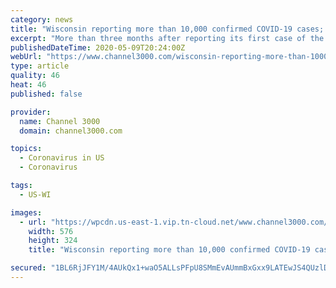```yaml
---
category: news
title: "Wisconsin reporting more than 10,000 confirmed COVID-19 cases; nearly half have recovered"
excerpt: "More than three months after reporting its first case of the novel coronavirus, Wisconsin has recorded 10,000 confirmed infections, according to a count by News 3 Now."
publishedDateTime: 2020-05-09T20:24:00Z
webUrl: "https://www.channel3000.com/wisconsin-reporting-more-than-10000-confirmed-covid-19-cases-nearly-half-have-recovered/"
type: article
quality: 46
heat: 46
published: false

provider:
  name: Channel 3000
  domain: channel3000.com

topics:
  - Coronavirus in US
  - Coronavirus

tags:
  - US-WI

images:
  - url: "https://wpcdn.us-east-1.vip.tn-cloud.net/www.channel3000.com/content/uploads/2020/05/200213175729-01-coronavirus-0213-live-video.jpg"
    width: 576
    height: 324
    title: "Wisconsin reporting more than 10,000 confirmed COVID-19 cases; nearly half have recovered"

secured: "1BL6RjJFY1M/4AUkQx1+waO5ALLsPFpU8SMmEvAUmmBxGxx9LATEwJS4QUzlDbocDinDJfHvhn9s9BzbvYaoXnQq1ZIm1OFSJIZGkyR5GGb2FRKKDSAgJfFZNUWT7bgTvOQkOGToFbGl+QMJVUzHY4kPh2Idtikrk0vKXXvZG36M7ks2dizEi57vn7vEMlComJo+yS1+Wlbn3mTdbFttVCV3+w9TSBRJyt95sWWjPh0ez2CqOvL9k3vuRUKXG8G/px9rDapH502vdqD2qod/0UMh0NcBFuA1XerG5Ub3KACOndv7cJQpwUl4pjAhjtoeo7Nub97fAliFLvaT0pC+ZEOqiErltQE3supf4K3W/ttvhjMFEEhofvDkvsl8a6mrOUCBmQMdw54uOjQAdMuR2s6li5rLHeWTz2TXV6GStrmTvOGw8E6hy51hENwsyCRs7YW53DBShcFhym8H7ouELiw229DX8rhnqyGWJdpH/Nk=;O4rg9ek58AbPZ3Yz37ofPA=="
---
```


